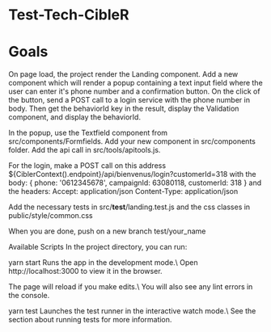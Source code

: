# Test-Tech-CibleR

# Goals
On page load, the project render the Landing component. Add a new component which will render a popup containing a text input field where the user can enter it's phone number and a confirmation button. On the click of the button, send a POST call to a login service with the phone number in body. Then get the behaviorId key in the result, display the Validation component, and display the behaviorId.

In the popup, use the Textfield component from src/components/Formfields. Add your new component in src/components folder. Add the api call in src/tools/apitools.js.

For the login, make a POST call on this address ${CiblerContext().endpoint}/api/bienvenus/login?customerId=318 with the body:
{ phone: '0612345678', campaignId: 63080118, customerId: 318 }
and the headers:
Accept: application/json
Content-Type: application/json

Add the necessary tests in src/__test__/landing.test.js and the css classes in public/style/common.css

When you are done, push on a new branch test/your_name

Available Scripts
In the project directory, you can run:

yarn start
Runs the app in the development mode.\ Open http://localhost:3000 to view it in the browser.

The page will reload if you make edits.\ You will also see any lint errors in the console.

yarn test
Launches the test runner in the interactive watch mode.\ See the section about running tests for more information.

